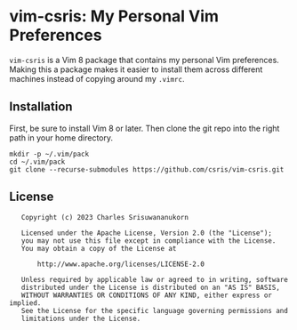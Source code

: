 # vim-csris: My Personal Vim Preferences

`vim-csris` is a Vim 8 package that contains my personal Vim preferences.
Making this a package makes it easier to install them across different
machines instead of copying around my `.vimrc`.


## Installation

First, be sure to install Vim 8 or later. Then clone the git repo into the
right path in your home directory.

```
mkdir -p ~/.vim/pack
cd ~/.vim/pack
git clone --recurse-submodules https://github.com/csris/vim-csris.git
```
## License

```
   Copyright (c) 2023 Charles Srisuwananukorn

   Licensed under the Apache License, Version 2.0 (the "License");
   you may not use this file except in compliance with the License.
   You may obtain a copy of the License at

       http://www.apache.org/licenses/LICENSE-2.0

   Unless required by applicable law or agreed to in writing, software
   distributed under the License is distributed on an "AS IS" BASIS,
   WITHOUT WARRANTIES OR CONDITIONS OF ANY KIND, either express or implied.
   See the License for the specific language governing permissions and
   limitations under the License.
```
